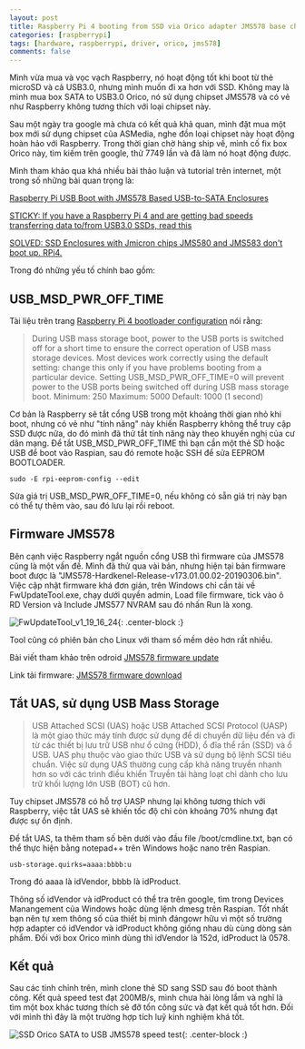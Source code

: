 ```yaml
---
layout: post
title: Raspberry Pi 4 booting from SSD via Orico adapter JMS578 base chipset
categories: [raspberrypi]
tags: [hardware, raspberrypi, driver, orico, jms578]
comments: false
---
```


Mình vừa mua và vọc vạch Raspberry, nó hoạt động tốt khi boot từ thẻ microSD và cả USB3.0, nhưng mình muốn đi xa hơn với SSD.
Không may là mình mua box SATA to USB3.0 Orico, nó sử dụng chipset JMS578 và có vẻ như Raspberry không tương thích với loại chipset này.

Sau một ngày tra google mà chưa có kết quả khả quan, mình đặt mua một box mới sử dụng chipset của ASMedia, nghe đồn loại chipset này hoạt động hoàn hảo với Raspberry.
Trong thời gian chờ hàng ship về, mình cố fix box Orico này, tìm kiếm trên google, thử 7749 lần và đã làm nó hoạt động được.

Mình tham khảo qua khá nhiều bài thảo luận và tutorial trên internet, một trong số những bài quan trọng là:

[Raspberry Pi USB Boot with JMS578 Based USB-to-SATA Enclosures](https://www.devwithimagination.com/2021/01/03/raspberry-pi-usb-boot-with-jms578-based-usb-to-sata-enclosures/)

[STICKY: If you have a Raspberry Pi 4 and are getting bad speeds transferring data to/from USB3.0 SSDs, read this](https://www.raspberrypi.org/forums/viewtopic.php?t=245931)

[SOLVED: SSD Enclosures with Jmicron chips JMS580 and JMS583 don't boot up. RPi4.](https://github.com/raspberrypi/rpi-eeprom/issues/266)

Trong đó những yếu tố chính bao gồm:

## USB_MSD_PWR_OFF_TIME

Tài liệu trên trang [Raspberry Pi 4 bootloader configuration](https://www.raspberrypi.org/documentation/hardware/raspberrypi/bcm2711_bootloader_config.md) nói rằng:

>During USB mass storage boot, power to the USB ports is switched off for a short time to ensure the correct operation of USB mass storage devices. Most devices work correctly using the default setting: change this only if you have problems booting from a particular device. Setting USB_MSD_PWR_OFF_TIME=0 will prevent power to the USB ports being switched off during USB mass storage boot.
Minimum: 250
Maximum: 5000
Default: 1000 (1 second)

Cơ bản là Raspberry sẽ tắt cổng USB trong một khoảng thời gian nhỏ khi boot, nhưng có vẻ như "tính năng" này khiến Raspberry không thể truy cập SSD được nữa, do đó mình đã thử tắt tính năng này theo khuyến nghị của cư dân mạng.
Để tắt USB_MSD_PWR_OFF_TIME thì bạn cần một thẻ SD hoặc USB để boot vào Raspian, sau đó remote hoặc SSH để sửa EEPROM BOOTLOADER.

~~~
sudo -E rpi-eeprom-config --edit
~~~

Sửa giá trị USB_MSD_PWR_OFF_TIME=0, nếu không có sẵn giá trị này bạn có thể tự thêm vào, sau đó lưu lại rồi reboot. 

## Firmware JMS578

Bên cạnh việc Raspberry ngắt nguồn cổng USB thì firmware của JMS578 cũng là một vấn đề. Mình đã thử qua vài bản, nhưng hiện tại bản firmware boot được là "JMS578-Hardkenel-Release-v173.01.00.02-20190306.bin".
Việc cập nhật firmware khá đơn giản, trên Windows chỉ cần tải về FwUpdateTool.exe, chạy dưới quyền admin, Load file firmware, tick vào ô RD Version và Include JMS577 NVRAM sau đó nhấn Run là xong.

![FwUpdateTool_v1_19_16_24](https://quynhtam351.github.io/img/FwUpdateTool_v1_19_16_24.png){: .center-block :}

Tool cũng có phiên bản cho Linux với tham số mềm dẻo hơn rất nhiều.

Bài viết tham khảo trên odroid [JMS578 firmware update](https://wiki.odroid.com/odroid-xu4/software/jms578_fw_update)

Link tải firmware: [JMS578 firmware download](https://www.usbdev.ru/files/jmicron/jms578firmware/)

## Tắt UAS, sử dụng USB Mass Storage

>USB Attached SCSI (UAS) hoặc USB Attached SCSI Protocol (UASP) là một giao thức máy tính được sử dụng để di chuyển dữ liệu đến và đi từ các thiết bị lưu trữ USB như ổ cứng (HDD), ổ đĩa thể rắn (SSD) và ổ USB. UAS phụ thuộc vào giao thức USB và sử dụng bộ lệnh SCSI tiêu chuẩn. Việc sử dụng UAS thường cung cấp khả năng truyền nhanh hơn so với các trình điều khiển Truyền tải hàng loạt chỉ dành cho lưu trữ khối lượng lớn USB (BOT) cũ hơn.

Tuy chipset JMS578 có hỗ trợ UASP nhưng lại không tương thích với Raspberry, việc tắt UAS sẽ khiến tốc độ chỉ còn khoảng 70% nhưng đạt được sự ổn định.

Để tắt UAS, ta thêm tham số bên dưới vào đầu file /boot/cmdline.txt, bạn có thể thực hiện bằng notepad++ trên Windows hoặc nano trên Raspian.

~~~
usb-storage.quirks=aaaa:bbbb:u
~~~

Trong đó aaaa là  idVendor, bbbb là idProduct.

Thông số idVendor và idProduct có thể tra trên google, tìm trong Devices Manangement của Windows hoặc dùng lệnh dmesg trên Raspian. Tốt nhất bạn nên tự xem thông số của thiết bị mình đángowr hữu vì một số trường hợp adapter có idVendor và idProduct không giống nhau dù cùng dòng sản phẩm.
Đối với box Orico mình dùng thì idVendor là 152d, idProduct là 0578.

## Kết quả

Sau các tinh chỉnh trên, mình clone thẻ SD sang SSD sau đó boot thành công.
Kết quả speed test đạt 200MB/s, mình chưa hài lòng lắm và nghĩ là tìm một box khác tương thích sẽ đỡ tốn công sức và đạt kết quả tốt hơn. Đối với mình thì đây là một trường hợp tích luỹ kinh nghiệm khá tốt.

![SSD Orico SATA to USB JMS578 speed test](https://quynhtam351.github.io/img/raspberrypi-orico-2580u3-test.png){: .center-block :}